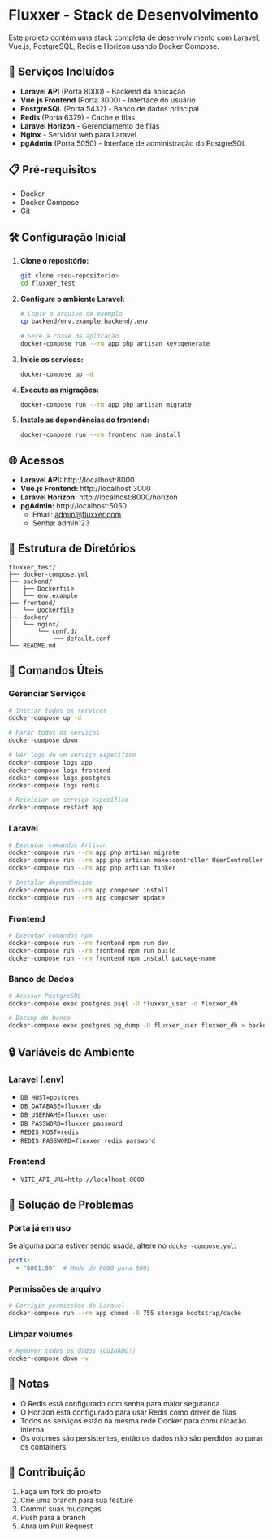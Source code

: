 # Fluxxer - Stack de Desenvolvimento

Este projeto contém uma stack completa de desenvolvimento com Laravel, Vue.js, PostgreSQL, Redis e Horizon usando Docker Compose.

## 🚀 Serviços Incluídos

- **Laravel API** (Porta 8000) - Backend da aplicação
- **Vue.js Frontend** (Porta 3000) - Interface do usuário
- **PostgreSQL** (Porta 5432) - Banco de dados principal
- **Redis** (Porta 6379) - Cache e filas
- **Laravel Horizon** - Gerenciamento de filas
- **Nginx** - Servidor web para Laravel
- **pgAdmin** (Porta 5050) - Interface de administração do PostgreSQL

## 📋 Pré-requisitos

- Docker
- Docker Compose
- Git

## 🛠️ Configuração Inicial

1. **Clone o repositório:**
   ```bash
   git clone <seu-repositorio>
   cd fluxxer_test
   ```

2. **Configure o ambiente Laravel:**
   ```bash
   # Copie o arquivo de exemplo
   cp backend/env.example backend/.env
   
   # Gere a chave da aplicação
   docker-compose run --rm app php artisan key:generate
   ```

3. **Inicie os serviços:**
   ```bash
   docker-compose up -d
   ```

4. **Execute as migrações:**
   ```bash
   docker-compose run --rm app php artisan migrate
   ```

5. **Instale as dependências do frontend:**
   ```bash
   docker-compose run --rm frontend npm install
   ```

## 🌐 Acessos

- **Laravel API:** http://localhost:8000
- **Vue.js Frontend:** http://localhost:3000
- **Laravel Horizon:** http://localhost:8000/horizon
- **pgAdmin:** http://localhost:5050
  - Email: admin@fluxxer.com
  - Senha: admin123

## 📁 Estrutura de Diretórios

```
fluxxer_test/
├── docker-compose.yml
├── backend/
│   ├── Dockerfile
│   └── env.example
├── frontend/
│   └── Dockerfile
├── docker/
│   └── nginx/
│       └── conf.d/
│           └── default.conf
└── README.md
```

## 🔧 Comandos Úteis

### Gerenciar Serviços
```bash
# Iniciar todos os serviços
docker-compose up -d

# Parar todos os serviços
docker-compose down

# Ver logs de um serviço específico
docker-compose logs app
docker-compose logs frontend
docker-compose logs postgres
docker-compose logs redis

# Reiniciar um serviço específico
docker-compose restart app
```

### Laravel
```bash
# Executar comandos Artisan
docker-compose run --rm app php artisan migrate
docker-compose run --rm app php artisan make:controller UserController
docker-compose run --rm app php artisan tinker

# Instalar dependências
docker-compose run --rm app composer install
docker-compose run --rm app composer update
```

### Frontend
```bash
# Executar comandos npm
docker-compose run --rm frontend npm run dev
docker-compose run --rm frontend npm run build
docker-compose run --rm frontend npm install package-name
```

### Banco de Dados
```bash
# Acessar PostgreSQL
docker-compose exec postgres psql -U fluxxer_user -d fluxxer_db

# Backup do banco
docker-compose exec postgres pg_dump -U fluxxer_user fluxxer_db > backup.sql
```

## 🔒 Variáveis de Ambiente

### Laravel (.env)
- `DB_HOST=postgres`
- `DB_DATABASE=fluxxer_db`
- `DB_USERNAME=fluxxer_user`
- `DB_PASSWORD=fluxxer_password`
- `REDIS_HOST=redis`
- `REDIS_PASSWORD=fluxxer_redis_password`

### Frontend
- `VITE_API_URL=http://localhost:8000`

## 🚨 Solução de Problemas

### Porta já em uso
Se alguma porta estiver sendo usada, altere no `docker-compose.yml`:
```yaml
ports:
  - "8001:80"  # Mude de 8000 para 8001
```

### Permissões de arquivo
```bash
# Corrigir permissões do Laravel
docker-compose run --rm app chmod -R 755 storage bootstrap/cache
```

### Limpar volumes
```bash
# Remover todos os dados (CUIDADO!)
docker-compose down -v
```

## 📝 Notas

- O Redis está configurado com senha para maior segurança
- O Horizon está configurado para usar Redis como driver de filas
- Todos os serviços estão na mesma rede Docker para comunicação interna
- Os volumes são persistentes, então os dados não são perdidos ao parar os containers

## 🤝 Contribuição

1. Faça um fork do projeto
2. Crie uma branch para sua feature
3. Commit suas mudanças
4. Push para a branch
5. Abra um Pull Request 